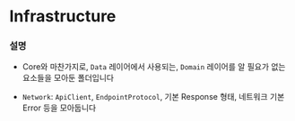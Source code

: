#  Infrastructure

### 설명

- Core와 마찬가지로, `Data` 레이어에서 사용되는, `Domain` 레이어를 알 필요가 없는 요소들을 모아둔 폴더입니다

- `Network`: `ApiClient`, `EndpointProtocol`, 기본 Response 형태, 네트워크 기본 Error 등을 모아둡니다


